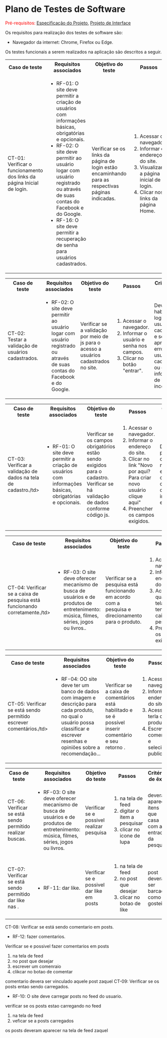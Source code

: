 # Plano de Testes de Software

<span style="color:red">Pré-requisitos: <a href="https://github.com/ICEI-PUC-Minas-PMV-ADS/pmv-ads-2023-2-e1-proj-web-t3-grupo-03/blob/main/documentos/02-Especifica%C3%A7%C3%A3o%20do%20Projeto.md"> Especificação do Projeto</a></span>, <a href="https://github.com/ICEI-PUC-Minas-PMV-ADS/pmv-ads-2023-2-e1-proj-web-t3-grupo-03/blob/main/documentos/04-Projeto%20de%20Interface.md"> Projeto de Interface</a>

Os requisitos para realização dos testes de software são:
<ul><li>Navegador da internet: Chrome, Firefox ou Edge.</li>
</ul>

Os testes funcionais a serem realizados na aplicação são descritos a seguir.

<table>
 <tr>
  <th>Caso de teste</th>
  <th>Requisitos associados</th>
  <th>Objetivo do teste</th>
  <th>Passos</th>
  <th>Critérios de êxito</th>
  <th>Responsável</th>
 </tr>
 <tr>
  <td>CT-01: Verificar o funcionamento dos links da página Inicial de login.
  <td>
   <ul>
    <li>RF-01:	O site deve permitir a criação de usuários com informações básicas, obrigatórias e opcionais.</li>
   <li>RF-02:	O site deve permitir ao usuário logar com usuário registrado ou através de suas contas do Facebook e do Google.</li>
   <li>RF-16:	 O site deve permitir a recuperação de senha para usuários cadastrados.</li>
    
   </ul>
  </td>
  <td>Verificar se os links da página de login estão encaminhando para as respectivas páginas indicadas.</td>
  <td>
   <ol>
    <li>Acessar o navegador.</li>
    <li>Informar o endereço do site.</li>
    <li>Visualizar a página inicial de login.</li>
    <li>Clicar nos links da página Home.</li>
   </ol>
   </td>
  <td>Todos os links da página Home devem encaminhar os usuários para as páginas descritas. Os botões de login do Google e Facebook devem direcionar para a página de login destes serviços.</td>
  <td>Hênio</td>
 </tr>
</table>

<table>
 <tr>
  <th>Caso de teste</th>
  <th>Requisitos associados</th>
  <th>Objetivo do teste</th>
  <th>Passos</th>
  <th>Critérios de êxito</th>
  <th>Responsável</th>
 </tr>
 <tr>
  <td>CT-02: Testar a validação de usuários cadastrados.
  <td>
   <ul>
   
   <li>RF-02:	O site deve permitir ao usuário logar com usuário registrado ou através de suas contas do Facebook e do Google.</li>

    
   </ul>
  </td>
  <td>Verificar se a validação por meio de js para o acesso a usuários cadastrados no site.</td>
  <td>
   <ol>
    <li>Acessar o navegador.</li>
    <li>Informar o usuário e senha nos campos.</li>
    <li>Clicar no botão "entrar".</li>
    
   </ol>
   </td>
  <td>Deverá habilitar o login de usuário cadastrado e ser apresentado erro para usuário não cadastrado ou com informações de logins incorretas.</td>
  <td>Hênio</td>
 </tr>
</table>


<table>
 <tr>
  <th>Caso de teste</th>
  <th>Requisitos associados</th>
  <th>Objetivo do teste</th>
  <th>Passos</th>
  <th>Critérios de êxito</th>
  <th>Responsável</th>
 </tr>
 <tr>
  <td>CT-03: Verificar a validação de dados na tela de cadastro./td>
  <td>
   <ul>
   
   <li>RF-01:	O site deve permitir a criação de usuários com informações básicas, obrigatórias e opcionais.</li>

    
   </ul>
  </td>
  <td>Verificar se os campos obrigatórios estão sendo exigidos para o cadastro. Verificar se há validação de dados conforme código js.</td>
  <td>
   <ol>
    <li>Acessar o navegador.</li>
    <li>Informar o endereço do site.</li>
    <li>Clicar no link "Novo por aqui? Para criar novo usuário clique aqui"</li>
    <li>Preencher os campos exigidos.</li>
   </ol>
   </td>
  <td> Deverá permitir o cadastro de novo usuário e impedir o cadastro caso haja dado indevido ao especificado.</td>
  <td>Hênio</td>
 </tr>
</table>



<table>
 <tr>
  <th>Caso de teste</th>
  <th>Requisitos associados</th>
  <th>Objetivo do teste</th>
  <th>Passos</th>
  <th>Critérios de êxito</th>
  <th>Responsável</th>
 </tr>
 <tr>
  <td>CT-04: Verificar se a caixa de pesquisa está funcionando corretamente./td>
  <td>
   <ul>
   
   <li>RF-03:	O site deve oferecer mecanismo de busca de usuários e de produtos de entretenimento: música, filmes, séries, jogos ou livros..</li>

    
   </ul>
  </td>
  <td>Verificar se a pesquisa está funcionando em acordo com a pesquisa e direcionamento para o produto.</td>
  <td>
   <ol>
    <li>Acessar o navegador.</li>
    <li>Informar o endereço do site.</li>
    <li>Acessar qualquer tela que tenha a caixa de pesquisa</li>
    <li>Preencher os campos exigidos.</li>
   </ol>
   </td>
  <td>A pesquisa deverá retornar o produto com link para sua página.</td>
  <td>Hênio</td>
 </tr>
</table>


<table>
 <tr>
  <th>Caso de teste</th>
  <th>Requisitos associados</th>
  <th>Objetivo do teste</th>
  <th>Passos</th>
  <th>Critérios de êxito</th>
  <th>Responsável</th>
 </tr>
 <tr>
  <td>CT-05: Verificar se está sendo permitido escrever comentários./td>
  <td>
   <ul>
   
   <li>RF-04:	OO site deve ter um banco de dados com imagem e descrição para cada produto, no qual o usuário possa classificar e escrever resenhas e opiniões sobre a recomendação...</li>

    
   </ul>
  </td>
  <td>Verificar se a caixa de comentários está habilitado e se é possível inserir comentário e seu retorno .</td>
  <td>
   <ol>
    <li>Acessar o navegador.</li>
    <li>Informar o endereço do site.</li>
    <li>Acessar a terla de produto</li>
    <li>Escrever o comentário e selecionar publicar.</li>
   </ol>
   </td>
  <td> O comentário deverá ser publicado, mediante informação em tela ao usuário.</td>
  <td>Hênio</td>
 </tr>
</table>

<table>
 <tr>
  <th>Caso de teste</th>
  <th>Requisitos associados</th>
  <th>Objetivo do teste</th>
  <th>Passos</th>
  <th>Critérios de êxito</th>
  <th>Responsável</th>
 </tr>
 <tr>
  <td>CT-06: Verificar se está sendo permitido realizar buscas.<td>
   <ul>
   <li>RF-03: O site deve oferecer mecanismo de busca de usuários e de produtos de entretenimento: música, filmes, séries, jogos ou livros.</li>
   </ul>
  </td>
  <td>Verificar se e possivel realizar pesquisa</td>
  <td>
   <ol>
    <li>na tela de feed</li>
    <li>digitar o item a pesquisar</li>
    <li>clicar no icone de lupa</li>
   </ol>
   </td>
  <td>devera aparecer itens que casa com a entrada da pesquisa</td>
  <td>zaquel</td>
 </tr>
 <tr>
  <td>CT-07: Verificar se está sendo permitido dar like nas .<td>
   <ul>
   <li>RF-11: dar like.</li>
   </ul>
  </td>
  <td>Verificar se e possivel dar like em posts</td>
  <td>
   <ol>
    <li>na tela de feed</li>
    <li>no post que desejar</li>
    <li>clicar no botao de like</li>
   </ol>
   </td>
  <td>post devera ser barcado como gostei</td>
  <td>zaquel</td>
 </tr>
</table>
 <tr>
  <td>CT-08: Verificar se está sendo comentario em posts.<td>
   <ul>
   <li>RF-12: fazer comentarios.</li>
   </ul>
  </td>
  <td>Verificar se e possivel fazer comentarios em posts</td>
  <td>
   <ol>
    <li>na tela de feed</li>
    <li>no post que desejar</li>
    <li>escrever um comenraio</li>
    <li>clikcar no botao de comentar</li>
   </ol>
   </td>
  <td>comentario devera ser vinculado aquele post</td>
  <td>zaquel</td>
 </tr>
 <tr>
  <td>CT-09: Verificar se os posts entao sendo carregados.<td>
   <ul>
   <li>RF-10: O site deve carregar posts no feed do usuario.</li>
   </ul>
  </td>
  <td>verificar se os posts estao carregando no feed</td>
  <td>
   <ol>
    <li>na tela de feed</li>
    <li>veficar se a posts carregados</li>
   </ol>
   </td>
  <td>os posts deveram aparecer na tela de feed</td>
  <td>zaquel</td>
 </tr>
</table>
